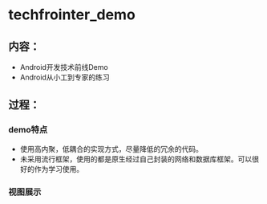 # techfrointer_demo
## 内容：
- Android开发技术前线Demo
- Android从小工到专家的练习

## 过程：

### demo特点
- 使用高内聚，低耦合的实现方式，尽量降低的冗余的代码。
- 未采用流行框架，使用的都是原生经过自己封装的网络和数据库框架。可以很好的作为学习使用。

### 视图展示
